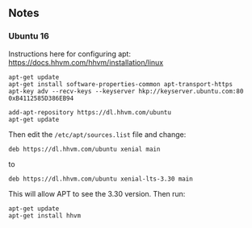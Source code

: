 ## Notes
### Ubuntu 16
Instructions here for configuring apt: https://docs.hhvm.com/hhvm/installation/linux
```
apt-get update
apt-get install software-properties-common apt-transport-https
apt-key adv --recv-keys --keyserver hkp://keyserver.ubuntu.com:80 0xB4112585D386EB94

add-apt-repository https://dl.hhvm.com/ubuntu
apt-get update
```
Then edit the `/etc/apt/sources.list` file and change:
```
deb https://dl.hhvm.com/ubuntu xenial main
```
to
```
deb https://dl.hhvm.com/ubuntu xenial-lts-3.30 main
```
This will allow APT to see the 3.30 version. Then run:
```
apt-get update
apt-get install hhvm
```
